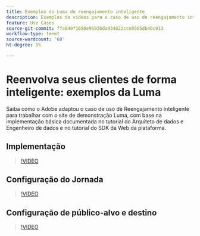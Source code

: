 ```yaml
---
title: Exemplos do Luma de reengajamento inteligente
description: Exemplos de vídeos para o caso de uso de reengajamento inteligente.
feature: Use Cases
source-git-commit: ffa049f1650e9592bda934822cce8565db40c013
workflow-type: tm+mt
source-wordcount: '60'
ht-degree: 1%

---
```


# Reenvolva seus clientes de forma inteligente: exemplos da Luma

Saiba como o Adobe adaptou o caso de uso de Reengajamento inteligente para trabalhar com o site de demonstração Luma, com base na implementação básica documentada no tutorial do Arquiteto de dados e Engenheiro de dados e no tutorial do SDK da Web da plataforma.

## Implementação

>[!VIDEO](https://video.tv.adobe.com/v/3425184/?quality=12&learn=on)

## Configuração do Jornada

>[!VIDEO](https://video.tv.adobe.com/v/3427101/?quality=12&learn=on)

## Configuração de público-alvo e destino

>[!VIDEO](https://video.tv.adobe.com/v/3427451/?quality=12&learn=on)